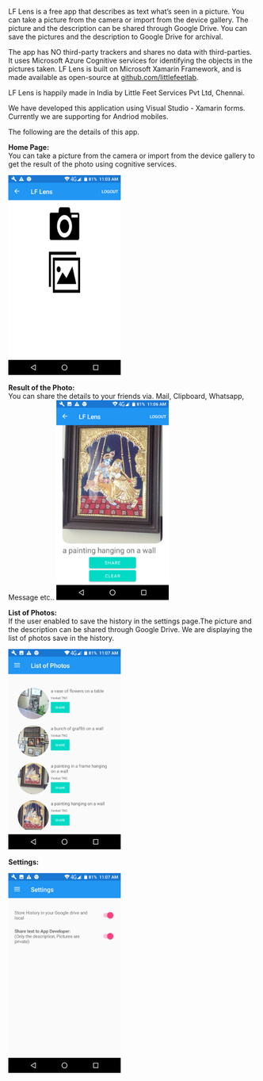 LF Lens is a free app that describes as text what’s seen in a picture. You can take a picture from the camera or import from the device gallery. The picture and the description can be shared through Google Drive. You can save the pictures and the description to Google Drive for archival. 

The app has NO third-party trackers and shares no data with third-parties. It uses Microsoft Azure Cognitive services for identifying the objects in the pictures taken. LF Lens is built on Microsoft Xamarin Framework, and is made available as open-source at <a href="https://github.com/littlefeetlab/">github.com/littlefeetlab</a>.

LF Lens is happily made in India by Little Feet Services Pvt Ltd, Chennai.

We have developed this application using Visual Studio - Xamarin forms. Currently we are supporting for Andriod mobiles. 

The following are the details of this app.

<b>Home Page:</b><br/>
You can take a picture from the camera or import from the device gallery to get the result of the photo using cognitive services. 

<img src="https://github.com/littlefeetlab/LFLens/blob/master/Screenshots/Home.png?raw=true" width="45%" height="25%"/>
<p>
<b>Result of the Photo:</b> <br/>
You can share the details to your friends via. Mail, Clipboard, Whatsapp, Message etc..
<img src="https://github.com/littlefeetlab/LFLens/blob/master/Screenshots/PhotoDescription.png?raw=true" width="45%" height="25%"/></p>

<b>List of Photos:</b><br/>
If the user enabled to save the history in the settings page.The picture and the description can be shared through Google Drive. We are displaying the list of photos save in the history.

<img src="https://github.com/littlefeetlab/LFLens/blob/master/Screenshots/ListofPhotos.png?raw=true" width="45%" height="25%"/>

<b>Settings:</b>

<img src="https://github.com/littlefeetlab/LFLens/blob/master/Screenshots/Settings.png?raw=true" width="45%" height="25%"/>

